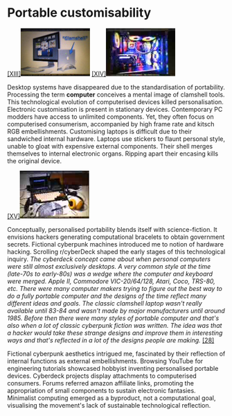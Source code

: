 # Portable customisability

<p><a href="#image-bibliography">[XIII]<img src="images/post16-1.jpg"></a> <a href="#image-bibliography">[XIV]<img src="images/post16-2.jpg"></a></p>

Desktop systems have disappeared due to the standardisation of portability. Processing the term **computer** conceives a mental image of clamshell tools. This technological evolution of computerised devices killed personalisation. Electronic customisation is present in stationary devices. Contemporary PC modders have access to unlimited components. Yet, they often focus on computerised consumerism, accompanied by high frame rate and kitsch RGB embellishments. Customising laptops is difficult due to their sandwiched internal hardware. Laptops use stickers to flaunt personal style, unable to gloat with expensive external components. Their shell merges themselves to internal electronic organs. Ripping apart their encasing kills the original device. 

<p><a href="#image-bibliography">[XV]<img src="images/post16-3.jpg"></a></p>

Conceptually, personalised portability blends itself with science-fiction. It envisions hackers generating computational bracelets to obtain government secrets. Fictional cyberpunk machines introduced me to notion of hardware hacking. Scrolling r/cyberDeck shaped the early stages of this technological inquiry. *The cyberdeck concept came about when personal computers were still almost exclusively desktops. A very common style at the time (late-70s to early-80s) was a wedge where the computer and keyboard were merged. Apple II, Commodore VIC-20/64/128, Atari, Coco, TRS-80, etc. There were many computer makers trying to figure out the best way to do a fully portable computer and the designs of the time reflect many different ideas and goals. The classic clamshell laptop wasn't really available until 83-84 and wasn't made by major manufacturers until around 1985. Before then there were many styles of portable computer and that's also when a lot of classic cyberpunk fiction was written. The idea was that a hacker would take these strange designs and improve them in interesting ways and that's reflected in a lot of the designs people are making.* <a href="#bibliography">[28]</a> 



Fictional cyberpunk aesthetics intrigued me, fascinated by their reflection of internal functions as external embellishments. Browsing YouTube for engineering tutorials showcased hobbyist inventing personalised portable devices. Cyberdeck projects display attachments to computerised consumers. Forums referred amazon affiliate links, promoting the appropriation of small components to sustain electronic fantasies. Minimalist computing emerged as a byproduct, not a computational goal, visualising the movement's lack of sustainable technological reflection.
